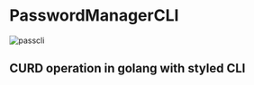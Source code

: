 # PasswordManagerCLI

![passcli](https://github.com/pranavbharadwaj007/PasswordManagerCLI/assets/55646472/3484250a-b490-422e-82e6-ebcf12ddb67e)

## CURD operation in golang with styled CLI
